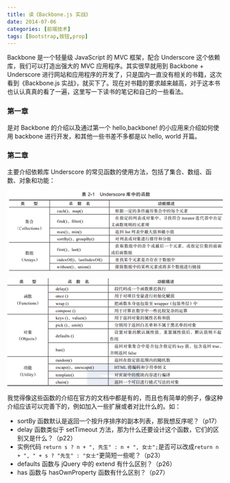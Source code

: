 ```yaml
---
title: 读《Backbone.js 实战》
date: 2014-07-06
categories: [前端技术]
tags: [Bootstrap,按钮,prop]
---
```


Backbone 是一个轻量级 JavaScript 的 MVC 框架，配合 Underscore 这个依赖库，我们可以打造出强大的 MVC 应用程序。其实很早就用到 Backbone + Underscore 进行网站和应用程序的开发了，只是国内一直没有相关的书籍，这次看到《Backbone.js 实战》，就买下了。现在对书籍的要求越来越高，对于这本书也认认真真的看了一遍，这里写一下读书的笔记和自己的一些看法。

### 第一章

是对 Backbone 的介绍以及通过第一个 hello,backbone! 的小应用来介绍如何使用 backbone 进行开发，和其他一些书差不多都是以 hello, world 开篇。

### 第二章

主要介绍依赖库 Underscore 的常见函数的使用方法，包括了集合、数组、函数、对象和功能：

![](/2014/07/06/1.png)

![](/2014/07/06/2.png)

我觉得像这些函数的介绍在官方的文档中都是有的，而且也有简单的例子，像这种介绍应该可以完善下的，例如加入一些扩展或者对比什么的。如：

* sortBy 函数默认是返回一个按升序排序的副本列表，那我想反序呢？（p17）
* delay 函数类似于 setTimeout 方法，那为什么还要设计这个函数，它们的区别又是什么？（p22）
* 实例代码 ```return s ? n + ", 先生" : n + ", 女士";```是否可以改成```return n + ", " + s ? "先生" : "女士"```更简短一些呢？（p23）
* defaults 函数与 jQuery 中的 extend 有什么区别？（p26）
* has 函数与 hasOwnProperty 函数有什么区别？（p27）
